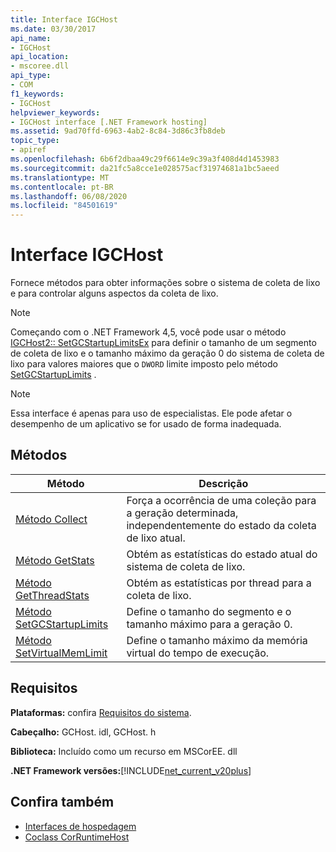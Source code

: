 ```yaml
---
title: Interface IGCHost
ms.date: 03/30/2017
api_name:
- IGCHost
api_location:
- mscoree.dll
api_type:
- COM
f1_keywords:
- IGCHost
helpviewer_keywords:
- IGCHost interface [.NET Framework hosting]
ms.assetid: 9ad70ffd-6963-4ab2-8c84-3d86c3fb8deb
topic_type:
- apiref
ms.openlocfilehash: 6b6f2dbaa49c29f6614e9c39a3f408d4d1453983
ms.sourcegitcommit: da21fc5a8cce1e028575acf31974681a1bc5aeed
ms.translationtype: MT
ms.contentlocale: pt-BR
ms.lasthandoff: 06/08/2020
ms.locfileid: "84501619"
---
```

# <a name="igchost-interface"></a>Interface IGCHost
Fornece métodos para obter informações sobre o sistema de coleta de lixo e para controlar alguns aspectos da coleta de lixo.  
  
> [!NOTE]
> Começando com o .NET Framework 4,5, você pode usar o método [IGCHost2:: SetGCStartupLimitsEx](igchost2-setgcstartuplimitsex-method.md) para definir o tamanho de um segmento de coleta de lixo e o tamanho máximo da geração 0 do sistema de coleta de lixo para valores maiores que o `DWORD` limite imposto pelo método [SetGCStartupLimits](igchost-setgcstartuplimits-method.md) .  
  
> [!NOTE]
> Essa interface é apenas para uso de especialistas. Ele pode afetar o desempenho de um aplicativo se for usado de forma inadequada.  
  
## <a name="methods"></a>Métodos  
  
|Método|Descrição|  
|------------|-----------------|  
|[Método Collect](igchost-collect-method.md)|Força a ocorrência de uma coleção para a geração determinada, independentemente do estado da coleta de lixo atual.|  
|[Método GetStats](igchost-getstats-method.md)|Obtém as estatísticas do estado atual do sistema de coleta de lixo.|  
|[Método GetThreadStats](igchost-getthreadstats-method.md)|Obtém as estatísticas por thread para a coleta de lixo.|  
|[Método SetGCStartupLimits](igchost-setgcstartuplimits-method.md)|Define o tamanho do segmento e o tamanho máximo para a geração 0.|  
|[Método SetVirtualMemLimit](igchost-setvirtualmemlimit-method.md)|Define o tamanho máximo da memória virtual do tempo de execução.|  
  
## <a name="requirements"></a>Requisitos  
 **Plataformas:** confira [Requisitos do sistema](../../get-started/system-requirements.md).  
  
 **Cabeçalho:** GCHost. idl, GCHost. h  
  
 **Biblioteca:** Incluído como um recurso em MSCorEE. dll  
  
 **.NET Framework versões:**[!INCLUDE[net_current_v20plus](../../../../includes/net-current-v20plus-md.md)]  
  
## <a name="see-also"></a>Confira também

- [Interfaces de hospedagem](hosting-interfaces.md)
- [Coclass CorRuntimeHost](corruntimehost-coclass.md)
